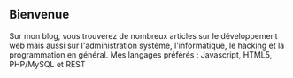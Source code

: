 <!--VarStream
title=Blog d'un développeur JavaScript/NodeJS à Lille
description=Blog de Nicolas Froidure, développeur JavaScript fullstack à Lille.
shortTitle=Accueil
shortDesc=Retour à l'acceuil
keywords.+=JavaScript
keywords.+=developer
keywords.+=Nicolas
keywords.+=Froidure
lang=fr
location=FR
-->

## Bienvenue

Sur mon blog, vous trouverez de nombreux articles sur le développement web mais
 aussi sur l'administration système, l'informatique, le hacking et la
 programmation en général. Mes langages préférés : Javascript, HTML5,
 PHP/MySQL et REST
